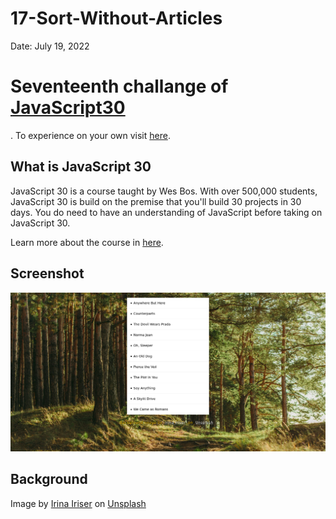 # 17-Sort-Without-Articles

Date: July 19, 2022

# Seventeenth challange of [JavaScript30](https://javascript30.com/)

. To experience on your own visit [here](https://rohit-saini7.github.io/17-Sort-Without-Articles/).

## What is JavaScript 30

JavaScript 30 is a course taught by Wes Bos. With over 500,000 students, JavaScript 30 is build on the premise that you'll build 30 projects in 30 days. You do need to have an understanding of JavaScript before taking on JavaScript 30.

Learn more about the course in [here](https://javascript30.com/).

## Screenshot

![Screendhot](./assets/screenshot.png)

## Background

Image by [Irina Iriser](https://unsplash.com/@iriser) on [Unsplash](https://unsplash.com/s/photos/forest-wallpaper)
